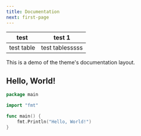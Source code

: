 ```yaml
---
title: Documentation
next: first-page
---
```


|test|test 1|
|-----|----|
|test table|test tablesssss|

This is a demo of the theme's documentation layout.

## Hello, World!

```go {filename="main.go"}
package main

import "fmt"

func main() {
    fmt.Println("Hello, World!")
}
```
